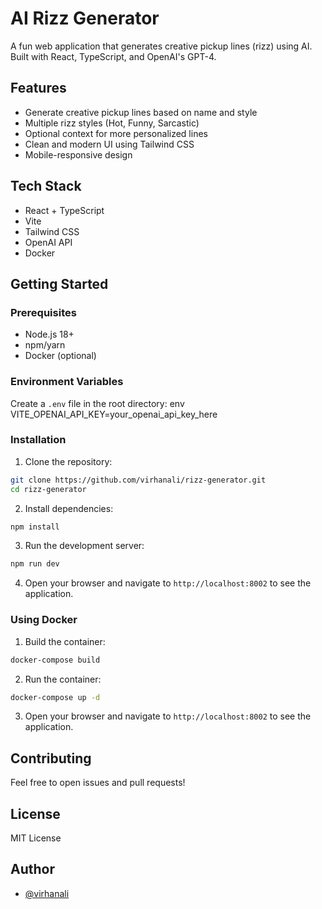 # AI Rizz Generator

A fun web application that generates creative pickup lines (rizz) using AI. Built with React, TypeScript, and OpenAI's GPT-4.

## Features

- Generate creative pickup lines based on name and style
- Multiple rizz styles (Hot, Funny, Sarcastic)
- Optional context for more personalized lines
- Clean and modern UI using Tailwind CSS
- Mobile-responsive design

## Tech Stack

- React + TypeScript
- Vite
- Tailwind CSS
- OpenAI API
- Docker

## Getting Started

### Prerequisites

- Node.js 18+
- npm/yarn
- Docker (optional)

### Environment Variables

Create a `.env` file in the root directory:
env
VITE_OPENAI_API_KEY=your_openai_api_key_here


### Installation

1. Clone the repository:

```bash
git clone https://github.com/virhanali/rizz-generator.git
cd rizz-generator
```

2. Install dependencies:

```bash
npm install
```

3. Run the development server:

```bash
npm run dev
```

4. Open your browser and navigate to `http://localhost:8002` to see the application.


### Using Docker

1. Build the container:

```bash
docker-compose build
```

2. Run the container:

```bash
docker-compose up -d
```

3. Open your browser and navigate to `http://localhost:8002` to see the application.

## Contributing

Feel free to open issues and pull requests!

## License

MIT License

## Author

- [@virhanali](https://instagram.com/virhanali)